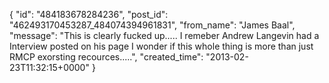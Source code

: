  {
   "id": "484183678284236",
   "post_id": "462493170453287_484074394961831",
   "from_name": "James Baal",
   "message": "This is clearly fucked up..... I remeber Andrew Langevin had a Interview posted on his page  I wonder if this whole thing is more than just RMCP  exorsting recources.....",
   "created_time": "2013-02-23T11:32:15+0000"
 }
